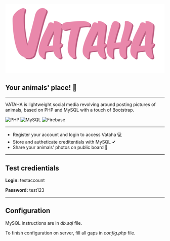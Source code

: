 ![Vataha](https://raw.githubusercontent.com/FoxSaysDerp/vataha/main/assets/img/vataha.png)

## Your animals' place! 🐾

---

VATAHA is lightweight social media revolving around posting pictures of animals, based on PHP and MySQL with a touch of Bootstrap.

![PHP](https://img.shields.io/badge/PHP-5.0-green)
![MySQL](https://img.shields.io/badge/MySQL-5.7-blue)
![Firebase](https://img.shields.io/badge/bootstrap-4-purple)

---

- Register your account and login to access Vataha 💻
- Store and autheticate creditentials with MySQL ✔
- Share your animals' photos on public board 🐶


---

## Test credientials
**Login:** testaccount

**Password:** test123

--- 

## Configuration

MySQL instructions are in *db.sql* file.

To finish configuration on server, fill all gaps in *config.php* file.
